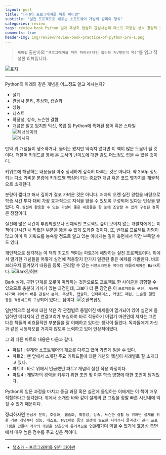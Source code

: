 ```yaml
---  
layout: post  
title: "[리뷰] 프로그래머를 위한 파이썬"  
subtitle: "실전 프로젝트로 배우는 소프트웨어 개발의 원리와 정석"  
categories: review  
tags: review book Python 설계 추상화 캡슐화 관심사분리 테스트 확장성 상속 경량화 느슨한결합 분산시스템 
comments: true  
header-img: img/review/review-book-practice-of-python-pro-1.png
---  
```

  
> `제이펍` 출판사의 `"프로그래머를 위한 파이썬(데인 힐라드 저/황반석 역)"`를 읽고 작성한 리뷰입니다.  

![표지](https://theorydb.github.io/assets/img/review/review-book-practice-of-python-pro-1.png)  

---

Python의 아래와 같은 개념을 어느정도 알고 계시는지?
* 설계  
* 관심사 분리, 추상화, 캡슐화  
* 성능  
* 테스트  
* 확장성, 상속, 느슨한 결합  
* 개념은 알고 있지만 믹신, 목업 등 Python에 특화된 용어 혹은 스타일  
![제너레이터](https://theorydb.github.io/assets/img/review/review-book-practice-of-python-pro-3.png)  
![메시지](https://theorydb.github.io/assets/img/review/review-book-practice-of-python-pro-5.png)  

만약 위 개념들이 생소하거나, 들어는 봤지만 익숙치 않다면 이 책이 많은 도움이 될 것이다. 더불어 키워드를 통해 본 도서의 난이도에 대한 감도 어느정도 잡을 수 있을 것이다. 

키워드에 해당하는 내용들을 아주 상세하게 깊숙히 다루는 것은 아니다. 약 250p 정도 되는 다소 가벼운 분량에 키워드별 핵심이 되는 중요한 개념 혹은 코드 몇가지를 개괄적으로 소개한다. 

분량이 짧다고 해서 깊이가 결코 가벼운 것은 아니다. 저자의 오랜 실전 경험을 바탕으로 학습 시간 투자 대비 가장 효과적으로 지식을 얻을 수 있도록 구성되어 있다는 인상을 받았다. 즉, `실전에 활용할 수 있는 가성비 좋은 내용들을 한 눈에 조망할 수 있게 구성된 점`이 큰 장점이다.

실전에 많은 시간이 투입되었으나 전체적인 프로젝트 숲이 보이지 않는 개발자에게는 이 책이 단시간 내 막혔던 부분을 뚫을 수 있게 도와줄 것이다. 또, 반대로 프로젝트 경험이 많고 이미 위 키워드를 능숙할 정도로 알고 있는 이에게는 깊이 측면에서 약간 부족할 수도 있다.

개인적으로 생각하는 이 책의 최고의 백미는 파트3에 해당하는 실전 프로젝트이다. 위에서 열거한 개념들을 어떻게 실전에 적용할지 한가지 일관된 좋은 예제를 개발한다. 바로 브라우저 즐겨찾기 내용을 등록, 관리할 수 있는 `커맨드라인용 북마킹 애플리케이션 Bark`이다.
![Bark깃허브](https://theorydb.github.io/assets/img/review/review-book-practice-of-python-pro-4.png)  

Bark 설계, 구현 단계를 오롯이 따라하는 것만으로도 프로젝트 한 사이클을 경험할 수 있으므로 충분히 가치가 있는 과정인데, 그보다 더 큰 장점은 이 `프로젝트를 구현, 개선해 나가며 위에서 배운 관심사 분리, 추상화, 캡슐화, 인터페이스, 커맨드 패턴, 느슨한 결합 등을 적용하도록 구성`되어 있다는 점이다. 
![순환복잡도](https://theorydb.github.io/assets/img/review/review-book-practice-of-python-pro-3.png)  

일반적으로 설계에 대한 책은 각 관점별로 동떨어진 예제들이 열거되어 있어 실전에 돌입하면 메타지식 간 연결고리가 부실하여 바로 적용하기 어렵기 마련인데 저자는 그런 다른 책들의 비효율적인 부분들을 잘 이해하고 있다는 생각이 들었다. 독자들에게 자신과 같은 시행착오를 거치지 않도록 노력하고 있어 인상적이었다.

그 외 다른 파트의 내용은 다음과 같다.
* 파트1 : 설계와 소프트웨어의 개요를 다루고 있어 가볍게 읽을 수 있다.   
* 파트2 : 맨 앞에서 소개한 주요 키워드들에 대한 개념의 핵심이 사례별로 잘 소개되고 있다.  
* 파트3 : 바로 위에서 언급했던 파트2 개념의 실전 적용 과정이다.  
* 파트4 : 개발자의 경력을 키우기 위한 조언 및 이후 학습 방향에 대한 조언이 담겨있다.  

Python의 입문 과정을 마치고 중급 과정 혹은 실전에 돌입하는 이에게는 이 책이 매우 적합하다고 생각한다. 위에서 소개한 바와 같이 설계의 큰 그림을 정말 빠른 시간내에 익힐 수 있기 때문이다. 

정리하자면 `관심사 분리, 추상화, 캡슐화, 확장성, 상속, 느슨한 결합 등 뛰어난 설계를 위한 기본 개념부터 성능, 테스트, MVC패턴 등의 실전에 필요한 지식까지 즐겨찾기 관리 프로그램을 만들며 각각의 개념을 상호간에 유기적으로 연결`해가며 익힐 수 있기에 효용성 측면에서 매우 높은 점수를 주고 싶은 책이다.

---

* [책소개 - 프로그래머를 위한 파이썬](http://www.yes24.com/Product/Goods/94865600)
